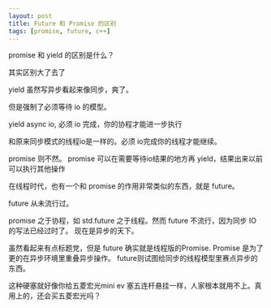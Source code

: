 ```yaml
---
layout: post
title: Future 和 Promise 的区别
tags: [promise, future, c++]
---
```


promise 和 yield 的区别是什么？

其实区别大了去了

yield 虽然写异步看起来像同步，爽了。

但是强制了必须等待 io 的模型。

yield async io, 必须 io 完成，你的协程才能进一步执行

和原来同步模式的线程io是一样的。必须 io完成你的线程才能继续。

promise 则不然。 promise 可以在需要等待io结果的地方再 yield，结果出来以前可以执行其他操作

在线程时代，也有一个和 promise 的作用非常类似的东西，就是 future。

future 从未流行过。

promise 之于协程，如 std.future 之于线程。然而 future 不流行，因为同步 IO 的写法已经过时了。
现在是异步的天下。

虽然看起来有点标题党，但是 future 确实就是线程版的Promise. Promise 是为了更的在异步环境里重叠异步操作。
future则试图给同步的线程模型里赛点异步的东西。

这种硬塞就好像你给五菱宏光mini ev 塞五连杆悬挂一样，人家根本就用不上。真用上的，还会买五菱宏光吗？
